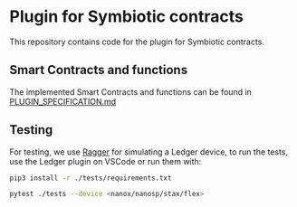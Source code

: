 # Plugin for Symbiotic contracts

This repository contains code for the plugin for Symbiotic contracts.

## Smart Contracts and functions

The implemented Smart Contracts and functions can be found in
[PLUGIN_SPECIFICATION.md](./PLUGIN_SPECIFICATION.md)

## Testing

For testing, we use [Ragger](https://github.com/LedgerHQ/ragger) for
simulating a Ledger device, to run the tests, use the Ledger plugin on VSCode or
run them with:

```bash
pip3 install -r ./tests/requirements.txt
```

```bash
pytest ./tests --device <nanox/nanosp/stax/flex>
```
